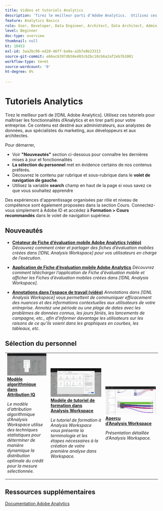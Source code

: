 ```yaml
---
title: Vidéos et tutoriels Analytics
description: 'Tirez le meilleur parti d’Adobe Analytics.  Utilisez ces tutoriels pour maîtriser les fonctionnalités d’Analytics et en tirer parti pour votre entreprise. Ce contenu est destiné aux administrateurs, aux analystes de données, aux spécialistes du marketing, aux développeurs et aux architectes. '
feature: Analytics Basics
role: User, Developer, Data Engineer, Architect, Data Architect, Admin, Leader
level: Beginner
doc-type: overview
thumbnail: null
kt: 10453
exl-id: 3aa2bc96-ed20-46f7-ba9a-a2b7e8b23313
source-git-commit: e66ac6397db58e403cb2bc10cb6a2af2eb7b1081
workflow-type: tm+mt
source-wordcount: '0'
ht-degree: 0%

---
```




# Tutoriels Analytics

Tirez le meilleur parti de [!DNL Adobe Analytics].  Utilisez ces tutoriels pour maîtriser les fonctionnalités d’Analytics et en tirer parti pour votre entreprise. Ce contenu est destiné aux administrateurs, aux analystes de données, aux spécialistes du marketing, aux développeurs et aux architectes.

Pour démarrer,
* Voir **&quot;Nouveautés&quot;** section ci-dessous pour connaître les dernières mises à jour et fonctionnalités
* **La sélection du personnel** met en évidence certains de nos contenus préférés.
* Découvrez le contenu par rubrique et sous-rubrique dans le **volet de navigation de gauche**.
* Utilisez la variable **search** champ en haut de la page si vous savez ce que vous souhaitez apprendre

Des expériences d&#39;apprentissage organisées par rôle et niveau de compétence sont également proposées dans la section Cours. Connectez-vous simplement à Adobe ID et accédez à **Formation > Cours recommandés** dans le volet de navigation supérieur.

## Nouveautés

* **[Créateur de Fiche d’évaluation mobile Adobe Analytics (vidéo)](additional-tools/analytics-dashboards/adobe-analytics-dashboards-scorecard-builder.md)**
   *Découvrez comment créer et partager des fiches d’évaluation mobiles créées dans [!DNL Analysis Workspace] pour vos utilisateurs en charge de l’exécution.*

* **[Application de Fiche d’évaluation mobile Adobe Analytics](additional-tools/analytics-dashboards/adobe-analytics-dashboards-in-app-experience.md)**
   *Découvrez comment télécharger l’application de Fiche d’évaluation mobile et afficher les Fiches d’évaluation mobiles créées dans [!DNL Analysis Workspace].*

* **[Annotations dans l’espace de travail (vidéo)](analysis-workspace/navigating-workspace-projects/annotations-in-analysis-workspace.md)**
   *Annotations dans [!DNL Analysis Workspace] vous permettent de communiquer efficacement des nuances et des informations contextuelles aux utilisateurs de votre entreprise. Annotez une période ou une plage de dates avec les problèmes de données connus, les jours fériés, les lancements de campagne, etc., afin d’informer davantage les utilisateurs sur les raisons de ce qu’ils voient dans les graphiques en courbes, les tableaux, etc.*

## Sélection du personnel

<table>
<tr>
  <td>
    <a href="analysis-workspace/attribution-iq/algorithmic-model-in-attribution-iq.md">
      <img alt="Modèle algorithmique dans Attribution IQ" src="assets/36205.jpg" />
    </a>
    <div>
      <a href="analysis-workspace/attribution-iq/algorithmic-model-in-attribution-iq.md">
    <strong>Modèle algorithmique dans Attribution IQ</strong>
    </a>
    </div>
    <p>
    <em>Le modèle d’attribution algorithmique d’Analysis Workspace utilise des techniques statistiques pour déterminer de manière dynamique la distribution optimale du crédit pour la mesure sélectionnée.</em>
    <p>
  </td>
   <td>
    <a href="analysis-workspace/navigating-workspace-projects/training-tutorial-template-in-analysis-workspace.md">
      <img alt="Modèle de tutoriel de formation dans Analysis Workspace" src="assets/33773.jpg" />
    </a>
    <div>
      <a href="analysis-workspace/navigating-workspace-projects/training-tutorial-template-in-analysis-workspace.md">
    <strong>Modèle de tutoriel de formation dans Analysis Workspace</strong>
    </a>
    </div>
    <p>
    <em>Le tutoriel de formation à Analysis Workspace vous présente la terminologie et les étapes nécessaires à la création de votre première analyse dans Workspace.</em>
    <p>
  </td>
  <td>
    <a href="analysis-workspace/analysis-workspace-basics/analysis-workspace-overview.md">
      <img alt="Image miniature de la vidéo « Aperçu dʼAnalysis Workspace »" src="assets/thumb_analysis-workspace-overview.png" />
    </a>
    <div>
      <a href="analysis-workspace/analysis-workspace-basics/analysis-workspace-overview.md">
    <strong>Aperçu d’Analysis Workspace</strong>
    </a>
    </div>
    <p>
    <em>Présentation détaillée dʼAnalysis Workspace.</em>
    <p>
  </td>
</tr>
</table>

## Ressources supplémentaires

[Documentation Adobe Analytics](https://experienceleague.adobe.com/docs/analytics.html?lang=fr)
